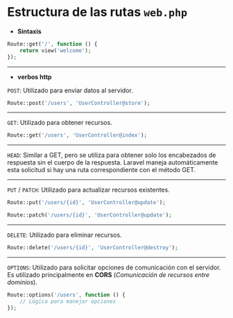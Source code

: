 # Estructura de las rutas `web.php`

- **Sintaxis**

```php
Route::get('/', function () {
    return view('welcome');
});
```

---

- **verbos http**

`POST`: Utilizado para enviar datos al servidor.

```php
Route::post('/users', 'UserController@store');
```

---

`GET`: Utilizado para obtener recursos.

```php
Route::get('/users', 'UserController@index');
```

---

`HEAD`: Similar a GET, pero se utiliza para obtener solo los encabezados de respuesta sin el cuerpo de la respuesta. Laravel maneja automáticamente esta solicitud si hay una ruta correspondiente con el método GET.

---

`PUT` / `PATCH`: Utilizado para actualizar recursos existentes.

```php
Route::put('/users/{id}', 'UserController@update');

Route::patch('/users/{id}', 'UserController@update');
```

---

`DELETE`: Utilizado para eliminar recursos.

```php
Route::delete('/users/{id}', 'UserController@destroy');
```

---

`OPTIONS`: Utilizado para solicitar opciones de comunicación con el servidor. Es utilizado principalmente en **CORS** (_Comunicación de recursos entre dominios_).

```php
Route::options('/users', function () {
    // Lógica para manejar opciones
});
```
